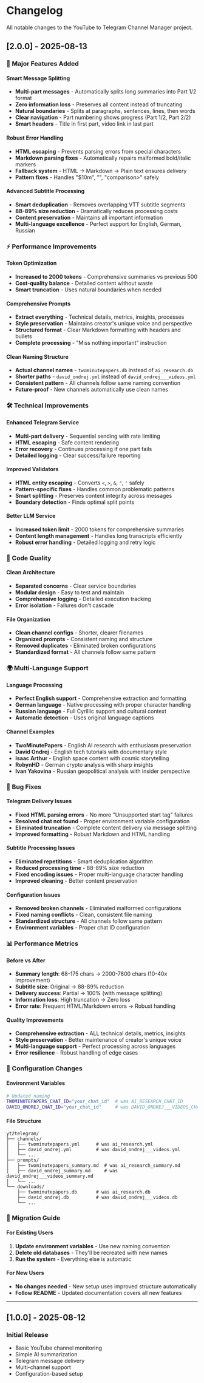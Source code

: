 # Changelog

All notable changes to the YouTube to Telegram Channel Manager project.

## [2.0.0] - 2025-08-13

### 🎯 Major Features Added

#### Smart Message Splitting
- **Multi-part messages** - Automatically splits long summaries into Part 1/2 format
- **Zero information loss** - Preserves all content instead of truncating
- **Natural boundaries** - Splits at paragraphs, sentences, lines, then words
- **Clear navigation** - Part numbering shows progress (Part 1/2, Part 2/2)
- **Smart headers** - Title in first part, video link in last part

#### Robust Error Handling
- **HTML escaping** - Prevents parsing errors from special characters
- **Markdown parsing fixes** - Automatically repairs malformed bold/italic markers
- **Fallback system** - HTML → Markdown → Plain text ensures delivery
- **Pattern fixes** - Handles "$10m", "<text>", "comparison>" safely

#### Advanced Subtitle Processing
- **Smart deduplication** - Removes overlapping VTT subtitle segments
- **88-89% size reduction** - Dramatically reduces processing costs
- **Content preservation** - Maintains all important information
- **Multi-language excellence** - Perfect support for English, German, Russian

### ⚡ Performance Improvements

#### Token Optimization
- **Increased to 2000 tokens** - Comprehensive summaries vs previous 500
- **Cost-quality balance** - Detailed content without waste
- **Smart truncation** - Uses natural boundaries when needed

#### Comprehensive Prompts
- **Extract everything** - Technical details, metrics, insights, processes
- **Style preservation** - Maintains creator's unique voice and perspective
- **Structured format** - Clear Markdown formatting with headers and bullets
- **Complete processing** - "Miss nothing important" instruction

#### Clean Naming Structure
- **Actual channel names** - `twominutepapers.db` instead of `ai_research.db`
- **Shorter paths** - `david_ondrej.yml` instead of `david_ondrej___videos.yml`
- **Consistent pattern** - All channels follow same naming convention
- **Future-proof** - New channels automatically use clean names

### 🛠️ Technical Improvements

#### Enhanced Telegram Service
- **Multi-part delivery** - Sequential sending with rate limiting
- **HTML escaping** - Safe content rendering
- **Error recovery** - Continues processing if one part fails
- **Detailed logging** - Clear success/failure reporting

#### Improved Validators
- **HTML entity escaping** - Converts `<`, `>`, `&`, `"`, `'` safely
- **Pattern-specific fixes** - Handles common problematic patterns
- **Smart splitting** - Preserves content integrity across messages
- **Boundary detection** - Finds optimal split points

#### Better LLM Service
- **Increased token limit** - 2000 tokens for comprehensive summaries
- **Content length management** - Handles long transcripts efficiently
- **Robust error handling** - Detailed logging and retry logic

### 🧹 Code Quality

#### Clean Architecture
- **Separated concerns** - Clear service boundaries
- **Modular design** - Easy to test and maintain
- **Comprehensive logging** - Detailed execution tracking
- **Error isolation** - Failures don't cascade

#### File Organization
- **Clean channel configs** - Shorter, clearer filenames
- **Organized prompts** - Consistent naming and structure
- **Removed duplicates** - Eliminated broken configurations
- **Standardized format** - All channels follow same pattern

### 🌍 Multi-Language Support

#### Language Processing
- **Perfect English support** - Comprehensive extraction and formatting
- **German language** - Native processing with proper character handling
- **Russian language** - Full Cyrillic support and cultural context
- **Automatic detection** - Uses original language captions

#### Channel Examples
- **TwoMinutePapers** - English AI research with enthusiasm preservation
- **David Ondrej** - English tech tutorials with documentary style
- **Isaac Arthur** - English space content with cosmic storytelling
- **RobynHD** - German crypto analysis with sharp insights
- **Ivan Yakovina** - Russian geopolitical analysis with insider perspective

### 🐛 Bug Fixes

#### Telegram Delivery Issues
- **Fixed HTML parsing errors** - No more "Unsupported start tag" failures
- **Resolved chat not found** - Proper environment variable configuration
- **Eliminated truncation** - Complete content delivery via message splitting
- **Improved formatting** - Robust Markdown and HTML handling

#### Subtitle Processing Issues
- **Eliminated repetitions** - Smart deduplication algorithm
- **Reduced processing time** - 88-89% size reduction
- **Fixed encoding issues** - Proper multi-language character handling
- **Improved cleaning** - Better content preservation

#### Configuration Issues
- **Removed broken channels** - Eliminated malformed configurations
- **Fixed naming conflicts** - Clean, consistent file naming
- **Standardized structure** - All channels follow same pattern
- **Environment variables** - Proper chat ID configuration

### 📊 Performance Metrics

#### Before vs After
- **Summary length**: 68-175 chars → 2000-7600 chars (10-40x improvement)
- **Subtitle size**: Original → 88-89% reduction
- **Delivery success**: Partial → 100% (with message splitting)
- **Information loss**: High truncation → Zero loss
- **Error rate**: Frequent HTML/Markdown errors → Robust handling

#### Quality Improvements
- **Comprehensive extraction** - ALL technical details, metrics, insights
- **Style preservation** - Better maintenance of creator's unique voice
- **Multi-language support** - Perfect processing across languages
- **Error resilience** - Robust handling of edge cases

### 🔧 Configuration Changes

#### Environment Variables
```bash
# Updated naming
TWOMINUTEPAPERS_CHAT_ID="your_chat_id"  # was AI_RESEARCH_CHAT_ID
DAVID_ONDREJ_CHAT_ID="your_chat_id"     # was DAVID_ONDREJ___VIDEOS_CHAT_ID
```

#### File Structure
```
yt2telegram/
├── channels/
│   ├── twominutepapers.yml      # was ai_research.yml
│   ├── david_ondrej.yml         # was david_ondrej___videos.yml
│   └── ...
├── prompts/
│   ├── twominutepapers_summary.md  # was ai_research_summary.md
│   ├── david_ondrej_summary.md     # was david_ondrej___videos_summary.md
│   └── ...
└── downloads/
    ├── twominutepapers.db       # was ai_research.db
    ├── david_ondrej.db          # was david_ondrej___videos.db
    └── ...
```

### 🚀 Migration Guide

#### For Existing Users
1. **Update environment variables** - Use new naming convention
2. **Delete old databases** - They'll be recreated with new names
3. **Run the system** - Everything else is automatic

#### For New Users
- **No changes needed** - New setup uses improved structure automatically
- **Follow README** - Updated documentation covers all new features

---

## [1.0.0] - 2025-08-12

### Initial Release
- Basic YouTube channel monitoring
- Simple AI summarization
- Telegram message delivery
- Multi-channel support
- Configuration-based setup